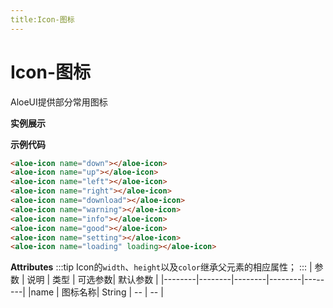 ```yaml
---
title:Icon-图标
---
```

# Icon-图标
AloeUI提供部分常用图标

**实例展示**
<ClientOnly>
<IconDemos></IconDemos>
</ClientOnly>

**示例代码**
```html
<aloe-icon name="down"></aloe-icon>
<aloe-icon name="up"></aloe-icon>
<aloe-icon name="left"></aloe-icon>
<aloe-icon name="right"></aloe-icon>
<aloe-icon name="download"></aloe-icon>
<aloe-icon name="warning"></aloe-icon>
<aloe-icon name="info"></aloe-icon>
<aloe-icon name="good"></aloe-icon>
<aloe-icon name="setting"></aloe-icon>
<aloe-icon name="loading" loading></aloe-icon>
```
**Attributes**
:::tip
Icon的`width`、`height`以及`color`继承父元素的相应属性；
:::
|  参数   | 说明   | 类型   | 可选参数| 默认参数 |
|--------|--------|--------|--------|--------|
|name    | 图标名称| String |   --   |   --   |

